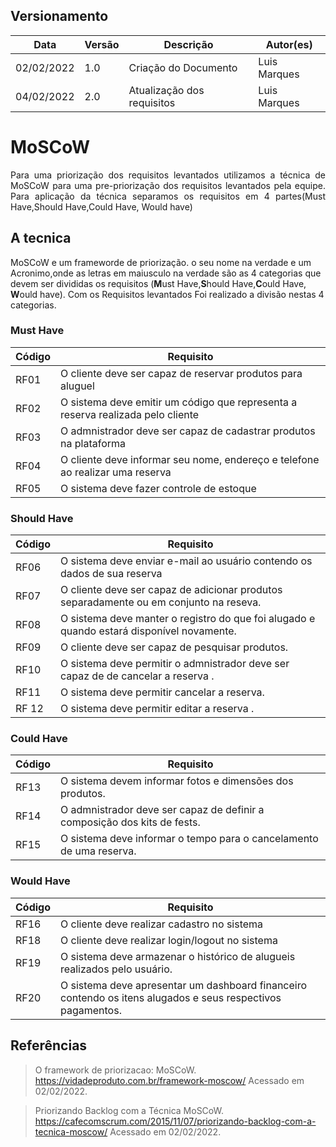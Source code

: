## Versionamento

| Data       | Versão | Descrição                  | Autor(es)    |
| ---------- | ------ | -------------------------- | ------------ |
| 02/02/2022 | 1.0    | Criação do Documento       | Luis Marques |
| 04/02/2022 | 2.0    | Atualização dos requisitos | Luis Marques |

# MoSCoW

<div style="text-align: justify">
Para uma priorização dos requisitos levantados utilizamos a técnica de MoSCoW para uma pre-priorização dos requisitos levantados pela equipe. Para aplicação da técnica separamos os requisitos em 4 partes(Must Have,Should Have,Could Have, Would have) </div>

## A tecnica

MoSCoW e um frameworde de priorização. o seu nome na verdade e um Acronimo,onde as letras em maiusculo na verdade são as 4 categorias que devem ser divididas os requisitos (**M**ust Have,**S**hould Have,**C**ould Have, **W**ould have). Com os Requisitos levantados Foi realizado a divisão nestas 4 categorias.

### Must Have

| Código | Requisito                                                                         |
| ------ | --------------------------------------------------------------------------------- |
| RF01   | O cliente deve ser capaz de reservar produtos para aluguel                        |
| RF02   | O sistema deve emitir um código que representa a reserva realizada pelo cliente   |
| RF03   | O admnistrador deve ser capaz de cadastrar produtos na plataforma                 |
| RF04   | O cliente deve informar seu nome, endereço e telefone ao realizar uma reserva     |
| RF05   | O sistema deve fazer controle de estoque                                          |

### Should Have

| Código | Requisito                                                                                   |
| ------ | ------------------------------------------------------------------------------------------- |
| RF06   | O sistema deve enviar e-mail ao usuário contendo os dados de sua reserva                    |
| RF07   | O cliente deve ser capaz de adicionar produtos separadamente ou em conjunto na reseva.      |
| RF08   | O sistema deve manter o registro do que foi alugado e quando estará disponível novamente.   |
| RF09   | O cliente deve ser capaz de pesquisar produtos.                                             |
| RF10   | O sistema deve permitir o admnistrador deve ser capaz de de cancelar a reserva .            |
| RF11   | O sistema deve permitir cancelar a reserva.                                                 |
| RF 12  | O sistema deve permitir editar a reserva .                                                  |

### Could Have

| Código | Requisito                                                                |
| ------ | ------------------------------------------------------------------------ |
| RF13   | O sistema devem informar fotos e dimensões dos produtos.                 |
| RF14   | O admnistrador deve ser capaz de definir a composição dos kits de fests. |
| RF15   | O sistema deve informar o tempo para o cancelamento de uma reserva.      |

### Would Have

| Código | Requisito                                                                                                   |
| ------ | ----------------------------------------------------------------------------------------------------------- |
| RF16   | O cliente deve realizar cadastro no sistema                                                                 |
| RF18   | O cliente deve realizar login/logout no sistema                                                             |
| RF19   | O sistema deve armazenar o histórico de alugueis realizados pelo usuário.                                   |
| RF20   | O sistema deve apresentar um dashboard financeiro contendo os itens alugados e seus respectivos pagamentos. |

## Referências

> O framework de priorizacao: MoSCoW. <https://vidadeproduto.com.br/framework-moscow/> Acessado em 02/02/2022.

> Priorizando Backlog com a Técnica MoSCoW. <https://cafecomscrum.com/2015/11/07/priorizando-backlog-com-a-tecnica-moscow/> Acessado em 02/02/2022.

